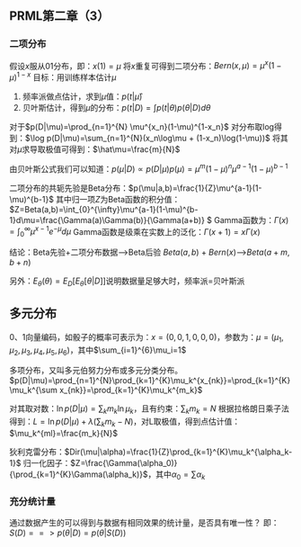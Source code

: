 
PRML第二章（3）
---
### 二项分布

假设$x$服从01分布，即：$x(1)=\mu$
将$x$重复可得到二项分布：$Bern(x,\mu)=\mu^{x}{(1-\mu)}^{1-x}$
目标：用训练样本估计$\mu$
1. 频率派做点估计，求到$\mu$值：$p(t|\hat\mu)$
2. 贝叶斯估计，得到$\mu$的分布：$p(t|D)=\int p(t|\theta)p(\theta|D)d \theta$

对于$p(D|\mu)=\prod_{n=1}^{N} \mu^{x_n}(1-\mu)^{1-x_n}$
对分布取log得到：$\log p(D|\mu)=\sum_{n=1}^{N}(x_n\log\mu + (1-x_n)\log(1-\mu))$
将其对$\mu$求导取极值可得到：$\hat\mu=\frac{m}{N}$

由贝叶斯公式我们可以知道：$p(\mu|D) \propto p(D|\mu)p(\mu)=\mu^{m}(1-\mu)^{n}\mu^{a-1}(1-\mu)^{b-1}$

二项分布的共轭先验是Beta分布：$p(\mu|a,b)=\frac{1}{Z}\mu^{a-1}(1-\mu)^{b-1}$
其中归一项$Z$为Beta函数的积分值：$Z=Beta(a,b)=\int_{0}^{\infty}\mu^{a-1}(1-\mu)^{b-1}d\mu=\frac{\Gamma(a)\Gamma(b)}{\Gamma(a+b)} $
Gamma函数为：$\Gamma(x)=\int_{0}^{\infty}\mu^{x-1}e^{-\mu}d\mu$
Gamma函数是级乘在实数上的泛化：$\Gamma(x+1)=x\Gamma(x)$

结论：Beta先验+二项分布数据-->Beta后验
    $Beta(a,b)$ + $Bern(x)$-->$Beta(a+m,b+n)$
    
另外：$E_\theta(\theta)=E_D[E_\theta[\theta|D]]$说明数据量足够大时，频率派=贝叶斯派

## 多元分布

0、1向量编码，如骰子的概率可表示为：$x=(0,0,1,0,0,0)$，参数为：$\mu=(\mu_1,\mu_2,\mu_3,\mu_4,\mu_5,\mu_6)$，其中$\sum_{i=1}^{6}\mu_i=1$

多项分布，又叫多元伯努力分布或多元分类分布。
$p(D|\mu)=\prod_{n=1}^{N}\prod_{k=1}^{K}\mu_k^{x_{nk}}=\prod_{k=1}^{K}\mu_k^{\sum x_{nk}}=\prod_{k=1}^{K}\mu_k^{m_k}$

对其取对数：$\ln p(D|\mu)=\sum_k m_k\ln\mu_k$，且有约束：$\sum_k m_k=N$
根据拉格朗日乘子法得到：$L=\ln p(D|\mu)+\lambda(\sum_k m_k - N)$，对L取极值，得到点估计值：$\mu_k^{ml}=\frac{m_k}{N}$

狄利克雷分布：$Dir(\mu|\alpha)=\frac{1}{Z}\prod_{k=1}^{K}\mu_k^{\alpha_k-1}$
归一化因子：$Z=\frac{\Gamma(\alpha_0)}{\prod_{k=1}^{K}\Gamma(\alpha_k)}$，其中$\alpha_0=\sum\alpha_k$

### 充分统计量

通过数据产生的可以得到与数据有相同效果的统计量，是否具有唯一性？
即：$S(D)==>p(\theta|D)=p(\theta|S(D))$
